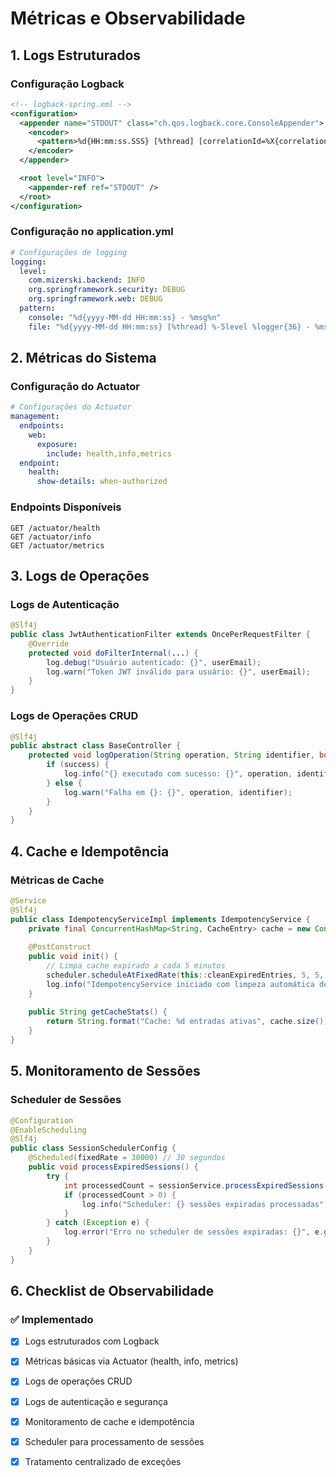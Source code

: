 # Métricas e Observabilidade

## 1. Logs Estruturados

### Configuração Logback
```xml
<!-- logback-spring.xml -->
<configuration>
  <appender name="STDOUT" class="ch.qos.logback.core.ConsoleAppender">
    <encoder>
      <pattern>%d{HH:mm:ss.SSS} [%thread] [correlationId=%X{correlationId}] %-5level %logger{36} - %msg%n</pattern>
    </encoder>
  </appender>

  <root level="INFO">
    <appender-ref ref="STDOUT" />
  </root>
</configuration>
```

### Configuração no application.yml
```yaml
# Configurações de logging
logging:
  level:
    com.mizerski.backend: INFO
    org.springframework.security: DEBUG
    org.springframework.web: DEBUG
  pattern:
    console: "%d{yyyy-MM-dd HH:mm:ss} - %msg%n"
    file: "%d{yyyy-MM-dd HH:mm:ss} [%thread] %-5level %logger{36} - %msg%n"
```

## 2. Métricas do Sistema

### Configuração do Actuator
```yaml
# Configurações do Actuator
management:
  endpoints:
    web:
      exposure:
        include: health,info,metrics
  endpoint:
    health:
      show-details: when-authorized
```

### Endpoints Disponíveis
```http
GET /actuator/health
GET /actuator/info
GET /actuator/metrics
```

## 3. Logs de Operações

### Logs de Autenticação
```java
@Slf4j
public class JwtAuthenticationFilter extends OncePerRequestFilter {
    @Override
    protected void doFilterInternal(...) {
        log.debug("Usuário autenticado: {}", userEmail);
        log.warn("Token JWT inválido para usuário: {}", userEmail);
    }
}
```

### Logs de Operações CRUD
```java
@Slf4j
public abstract class BaseController {
    protected void logOperation(String operation, String identifier, boolean success) {
        if (success) {
            log.info("{} executado com sucesso: {}", operation, identifier);
        } else {
            log.warn("Falha em {}: {}", operation, identifier);
        }
    }
}
```

## 4. Cache e Idempotência

### Métricas de Cache
```java
@Service
@Slf4j
public class IdempotencyServiceImpl implements IdempotencyService {
    private final ConcurrentHashMap<String, CacheEntry> cache = new ConcurrentHashMap<>();
    
    @PostConstruct
    public void init() {
        // Limpa cache expirado a cada 5 minutos
        scheduler.scheduleAtFixedRate(this::cleanExpiredEntries, 5, 5, TimeUnit.MINUTES);
        log.info("IdempotencyService iniciado com limpeza automática de cache");
    }
    
    public String getCacheStats() {
        return String.format("Cache: %d entradas ativas", cache.size());
    }
}
```

## 5. Monitoramento de Sessões

### Scheduler de Sessões
```java
@Configuration
@EnableScheduling
@Slf4j
public class SessionSchedulerConfig {
    @Scheduled(fixedRate = 30000) // 30 segundos
    public void processExpiredSessions() {
        try {
            int processedCount = sessionService.processExpiredSessions();
            if (processedCount > 0) {
                log.info("Scheduler: {} sessões expiradas processadas", processedCount);
            }
        } catch (Exception e) {
            log.error("Erro no scheduler de sessões expiradas: {}", e.getMessage(), e);
        }
    }
}
```

## 6. Checklist de Observabilidade

### ✅ Implementado
- [x] Logs estruturados com Logback
- [x] Métricas básicas via Actuator (health, info, metrics)
- [x] Logs de operações CRUD
- [x] Logs de autenticação e segurança
- [x] Monitoramento de cache e idempotência
- [x] Scheduler para processamento de sessões
- [x] Tratamento centralizado de exceções

